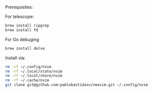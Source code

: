 Prerequisites:

For telescope:

```bash
brew install ripgrep
brew install fd
```

For Go debuging

```bash
brew install delve
```

Install via:

```bash
rm -rf ~/.config/nvim
rm -rf ~/.local/state/nvim
rm -rf ~/.local/share/nvim
rm -rf ~/.cache/nvim
git clone git@github.com:pablobastidasv/neovim.git ~/.config/nvim
```

